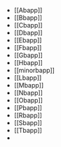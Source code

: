 - [[Abapp]]
- [[Bbapp]]
- [[Cbapp]]
- [[Dbapp]]
- [[Ebapp]]
- [[Fbapp]]
- [[Gbapp]]
- [[Hbapp]]
- [[minorbapp]]
- [[Lbapp]]
- [[Mbapp]]
- [[Nbapp]]
- [[Obapp]]
- [[Pbapp]]
- [[Rbapp]]
- [[Sbapp]]
- [[Tbapp]]
-
